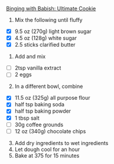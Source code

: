 

[Binging with Babish: Ultimate Cookie](https://www.google.com/search?q=binging+with+babish+ultimate+cookie&oq=binging+with+babish+ultimate+cookie&sourceid=chrome&ie=UTF-8#fpstate=ive&vld=cid:e25a7072,vid:jICNW-T11bM,st:0)


1. Mix the following until fluffy
- [x] 9.5 oz (270g) light brown sugar
- [x] 4.5 oz (128g) white sugar
- [x] 2.5 sticks clarified butter
1. Add and mix
- [ ] 2tsp vanilla extract
- [ ] 2 eggs
2. In a different bowl, combine
- [x] 11.5 oz (325g) all purpose flour
- [x] half tsp baking soda
- [x] half tsp baking powder
- [x] 1 tbsp salt
- [ ] 30g coffee grounds
- [ ] 12 oz (340g) chocolate chips
3. Add dry ingredients to wet ingredients
4. Let dough cool for an hour
5. Bake at 375 for 15 minutes

